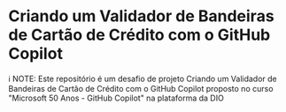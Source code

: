 # Criando um Validador de Bandeiras de Cartão de Crédito com o GitHub Copilot

ℹ️ NOTE: Este repositório é um desafio de projeto Criando um Validador de Bandeiras de Cartão de Crédito com o GitHub Copilot proposto no curso "Microsoft 50 Anos - GitHub Copilot" na plataforma da DIO
